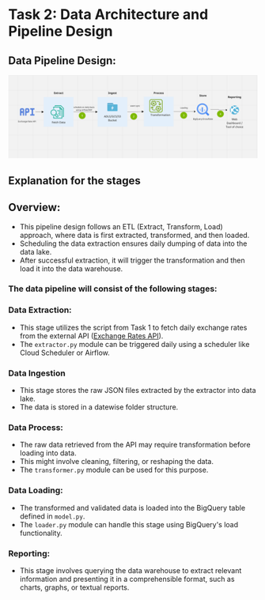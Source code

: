 # Task 2: Data Architecture and Pipeline Design

## Data Pipeline Design:
![Pipeline Diagram](flow.png)

## Explanation for the stages

## Overview:
- This pipeline design follows an ETL (Extract, Transform, Load) approach, where data is first extracted, transformed, and then loaded.
- Scheduling the data extraction ensures daily dumping of data into the data lake.
- After successful extraction, it will trigger the transformation and then load it into the data warehouse.

### The data pipeline will consist of the following stages:

### Data Extraction:

- This stage utilizes the script from Task 1 to fetch daily exchange rates from the external API ([Exchange Rates API](https://exchangeratesapi.io/)).
- The `extractor.py` module can be triggered daily using a scheduler like Cloud Scheduler or Airflow.
### Data Ingestion
- This stage stores the raw JSON files extracted by the extractor into data lake.
- The data is stored in a datewise folder structure.

### Data Process:
- The raw data retrieved from the API may require transformation before loading into data.
- This might involve cleaning, filtering, or reshaping the data.
- The `transformer.py` module can be used for this purpose.

### Data Loading:

- The transformed and validated data is loaded into the BigQuery table defined in `model.py`.
- The `loader.py` module can handle this stage using BigQuery's load functionality.

### Reporting:

- This stage involves querying the data warehouse to extract relevant information and presenting it in a comprehensible format, such as charts, graphs, or textual reports.